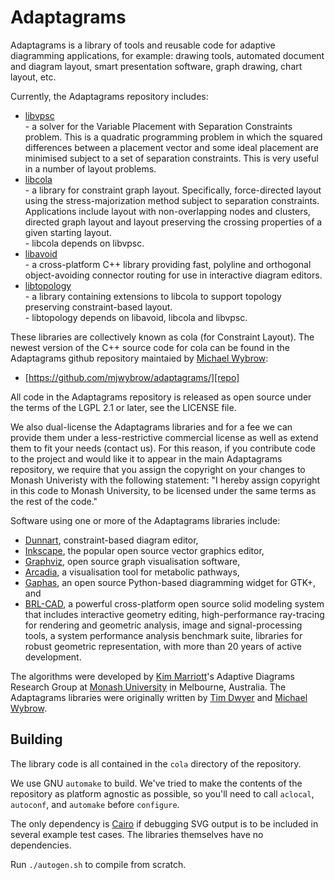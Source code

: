 Adaptagrams
===========

Adaptagrams is a library of tools and reusable code for adaptive diagramming
applications, for example: drawing tools, automated document and diagram
layout, smart presentation software, graph drawing, chart layout, etc.

Currently, the Adaptagrams repository includes:

 *  [libvpsc][libvpsc]  
              - a solver for the Variable Placement with Separation 
		Constraints problem. This is a quadratic programming 
		problem in which the squared differences between a 
		placement vector and some ideal placement are minimised 
		subject to a set of separation constraints. This is very 
		useful in a number of layout problems.
 *  [libcola][libcola]  
    	      - a library for constraint graph layout.  Specifically, 
    		force-directed layout using the stress-majorization 
		method subject to separation constraints. Applications 
		include layout with non-overlapping nodes and clusters, 
		directed graph layout and layout preserving the crossing 
		properties of a given starting layout.  
	      - libcola depends on libvpsc.
 *  [libavoid][libavoid]  
    	      - a cross-platform C++ library providing fast, polyline and
    		orthogonal object-avoiding connector routing for use in 
		interactive diagram editors.  
 *  [libtopology][libtopology]  
              - a library containing extensions to libcola to support 
		topology preserving constraint-based layout.  
	      - libtopology depends on libavoid, libcola and libvpsc.

These libraries are collectively known as cola (for Constraint Layout). The
newest version of the C++ source code for cola can be found in the 
Adaptagrams github repository maintaied by [Michael Wybrow][mw]:

 *  [https://github.com/mjwybrow/adaptagrams/][repo]

All code in the Adaptagrams repository is released as open source under the
terms of the LGPL 2.1 or later, see the LICENSE file. 

We also dual-license the Adaptagrams libraries and for a fee we can provide
them under a less-restrictive commercial license as well as extend them to fit
your needs (contact us).  For this reason, if you contribute code to the
project and would like it to appear in the main Adaptagrams repository, we
require that you assign the copyright on your changes to Monash Univeristy with
the following statement: "I hereby assign copyright in this code to Monash
University, to be licensed under the same terms as the rest of the code."
 
Software using one or more of the Adaptagrams libraries include: 

 *  [Dunnart][dunnart], constraint-based diagram editor,
 *  [Inkscape][inkscape], the popular open source vector graphics editor,
 *  [Graphviz][graphviz], open source graph visualisation software,
 *  [Arcadia][arcadia], a visualisation tool for metabolic pathways,
 *  [Gaphas][gaphor], an open source Python-based diagramming widget for GTK+, and
 *  [BRL-CAD][brlcad], a powerful cross-platform open source solid modeling system that includes interactive geometry editing, high-performance ray-tracing for rendering and geometric analysis, image and signal-processing tools, a system performance analysis benchmark suite, libraries for robust geometric representation, with more than 20 years of active development.

The algorithms were developed by [Kim Marriott][km]'s Adaptive Diagrams Research Group at [Monash University][monash] in Melbourne, Australia.  The Adaptagrams libraries were originally written by [Tim Dwyer][td] and [Michael Wybrow][mw].


Building
--------

The library code is all contained in the `cola` directory of the repository.

We use GNU `automake` to build.  We've tried to make the contents of the
repository as platform agnostic as possible, so you'll need to call `aclocal`,
`autoconf`, and `automake` before `configure`.

The only dependency is [Cairo][cairo] if debugging SVG output is to be included in several example test cases.  The libraries themselves have no dependencies.

Run `./autogen.sh` to compile from scratch.


[td]: http://www.csse.monash.edu.au/~tdwyer/
[km]: http://www.csse.monash.edu.au/~kmarriott/
[mw]: http://www.csse.monash.edu.au/~mwybrow/
[monash]: http://wwww.csse.monash.edu.au/
[libvpsc]: http://www.adaptagrams.org/documentation/libvpsc.html
[libavoid]: http://www.adaptagrams.org/documentation/libavoid.html
[libcola]: http://www.adaptagrams.org/documentation/libcola.html
[libtopology]: http://www.adaptagrams.org/documentation/libtopology.html
[dunnart]: http://www.dunnart.org/
[inkscape]: http://www.inkscape.org/
[graphviz]: http://www.graphviz.org/
[arcadia]: http://arcadiapathways.sourceforge.net/
[gaphor]: http://gaphor.sourceforge.net/
[cairo]: http://cairographics.org/
[repo]: https://github.com/mjwybrow/adaptagrams/
[brlcad]: http://brlcad.org/


